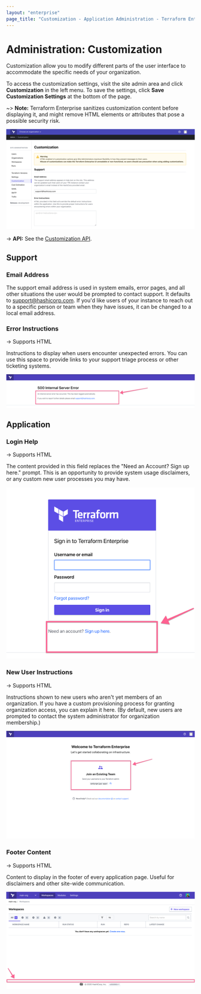 ```yaml
---
layout: "enterprise"
page_title: "Customization - Application Administration - Terraform Enterprise"
---
```


# Administration: Customization

Customization allow you to modify different parts of the user interface to accommodate the specific needs of your organization.

To access the customization settings, visit the site admin area and click **Customization** in the left menu. To save the settings, click **Save Customization Settings** at the bottom of the page.

~> **Note:** Terraform Enterprise sanitizes customization content before displaying it, and might remove HTML elements or attributes that pose a possible security risk.

![screenshot: the Settings admin page](./images/admin-customization.png)

-> **API:** See the [Customization API](/docs/cloud/api/admin/settings.html#list-customization-settings).

## Support

### Email Address

The support email address is used in system emails, error pages, and all other situations the user would be prompted to contact support. It defaults to support@hashicorp.com. If you'd like  users of your instance to reach out to a specific person or team when they have issues, it can be changed to a local email address.

### Error Instructions

-> Supports HTML

Instructions to display when users encounter unexpected errors.  You can use this space to provide links to your support triage process or other ticketing systems.

![screenshot: where the error instructions appear](./images/admin-error-message-customization.png)

## Application

### Login Help

-> Supports HTML

The content provided in this field replaces the "Need an Account? Sign up here." prompt.  This is an opportunity to provide system usage disclaimers, or any custom new user processes you may have.

![screenshot: where the login help content appears](./images/admin-login-help-customization.png)

### New User Instructions

-> Supports HTML

Instructions shown to new users who aren't yet members of an organization. If you have a custom provisioning process for granting organization access, you can explain it here. (By default, new users are prompted to contact the system administrator for organization membership.)

![screenshot: where the new user instructions appear](./images/admin-new-user-customization.png)

### Footer Content

-> Supports HTML

Content to display in the footer of every application page. Useful for disclaimers and other site-wide communication.

![screenshot: where the footer content appears](./images/admin-footer-customization.png)

